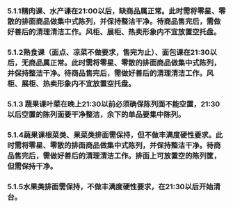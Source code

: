 ### 5.1.1精肉课、水产课在21:00以后，缺商品属正常。此时需将零星、零散的排面商品做集中式陈列，并保持整洁干净。待商品售完后，需做好善后的清理清洁工作。风柜、展柜、热卖形象内不宜放置空托盘。

### 5.1.2熟食课（面点、凉菜不做要求，售完为止）、面包课在21:30以后，无商品属正常。此时需将零星、零散的排面商品做集中式陈列，并保持整洁干净。待商品售完后，需做好善后的清理清洁工作。风柜、展柜、热卖形象内不宜放置空托盘。

### 5.1.3 蔬果课叶菜在晚上21:30以前必须确保陈列面不能空置，21:30以后空置的陈列面要干净整洁，余下的单品要集中陈列。
 
### 5.1.4蔬果课根菜类、果菜类排面需保持，但不做丰满度硬性要求。此时需将零星、零散的排面商品做集中式陈列，并保持整洁干净。待商品售完后，需做好善后的清理清洁工作。排面上可放置空的陈列筐，但需保持干净。

### 5.1.5水果类排面需保持，不做丰满度硬性要求，在21:30以后开始清台。
